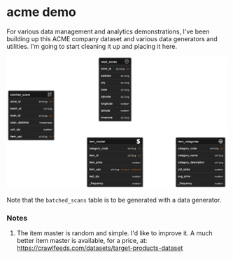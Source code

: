 # acme demo
For various data management and analytics demonstrations, I've been building up this ACME company dataset and various data generators and utilities. I'm going to start cleaning it up and placing it here. 



![er-diagram](./doc/images/er-diagram.png)

Note that the `batched_scans` table is to be generated with a data generator.

### Notes

1. The item master is random and simple. I'd like to improve it. A much better item master is available, for a price, at: https://crawlfeeds.com/datasets/target-products-dataset
